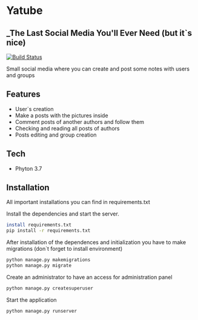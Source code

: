 # Yatube
## _The Last Social Media You'll Ever Need (but it`s nice)

[![Build Status](https://travis-ci.org/joemccann/dillinger.svg?branch=master)](https://travis-ci.org/joemccann/dillinger)

Small social media where you can create and post some notes with users and groups

## Features

- User`s creation
- Make a posts with the pictures inside
- Comment posts of another authors and follow them
- Checking and reading all posts of authors
- Posts editing and group creation

## Tech
- Phyton 3.7

## Installation

All important installations you can find in requirements.txt

Install the dependencies and start the server.

```sh
install requirements.txt
pip install -r requirements.txt
```

After installation of the dependences and initialization you have to make migrations (don`t forget to install environment)

```sh
python manage.py makemigrations
python manage.py migrate
```

Create an administrator to have an access for administration panel

```sh
python manage.py createsuperuser
```

Start the application

```sh
python manage.py runserver
```




